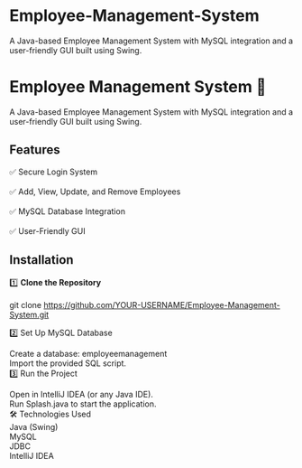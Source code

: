 # Employee-Management-System<br>  
A Java-based Employee Management System with MySQL integration and a user-friendly GUI built using Swing.<br>  

# Employee Management System 🚀<br>  
A Java-based Employee Management System with MySQL integration and a user-friendly GUI built using Swing.<br>  

## Features<br>  
✅ Secure Login System<br>  
✅ Add, View, Update, and Remove Employees<br>  
✅ MySQL Database Integration<br>  
✅ User-Friendly GUI<br>  

## Installation<br>  
1️⃣ **Clone the Repository**<br>  
git clone https://github.com/YOUR-USERNAME/Employee-Management-System.git

2️⃣ Set Up MySQL Database<br>

Create a database: employeemanagement<br>
Import the provided SQL script.<br>
3️⃣ Run the Project<br>

Open in IntelliJ IDEA (or any Java IDE).<br>
Run Splash.java to start the application.<br>
🛠 Technologies Used<br>
Java (Swing)<br>
MySQL<br>
JDBC<br>
IntelliJ IDEA<br>

